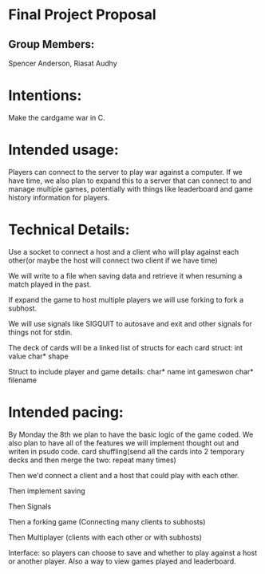 # Final Project Proposal

## Group Members:

Spencer Anderson, Riasat Audhy
       
# Intentions:

Make the cardgame war in C.
    
# Intended usage:

Players can connect to the server to play war against a computer. If we have time, we also plan to expand this to a server that can connect to and manage multiple games, potentially with things like leaderboard and game history information for players.
  
# Technical Details:

Use a socket to connect a host and a client who will play against each other(or maybe the host will connect two client if we have time)

We will write to a file when saving data and retrieve it when resuming a match played in the past.

If expand the game to host multiple players we will use forking to fork a subhost.

We will use signals like SIGQUIT to autosave and exit and other signals for things not for stdin.



The deck of cards will be a linked list of structs for each card
struct:
int value
char* shape

Struct to include player and game details:
char* name
int gameswon
char* filename




    
# Intended pacing:

By Monday the 8th we plan to have the basic logic of the game coded.
We also plan to have all of the features we will implement thought out and writen in psudo code.
card shuffling(send all the cards into 2 temporary decks and then merge the two: repeat many times)

Then we'd connect a client and a host that could play with each other.

Then implement saving

Then Signals

Then a forking game (Connecting many clients to subhosts)

Then Multiplayer (clients with each other or with subhosts)

Interface: so players can choose to save and whether to play against a host or another player.
Also a way to view games played and leaderboard.
